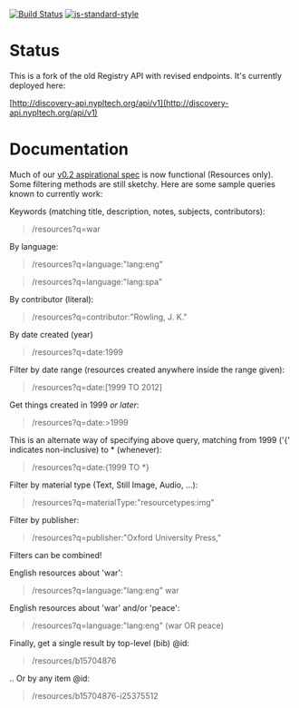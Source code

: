 [![Build Status](https://travis-ci.org/nypl-registry/registry-api.svg?branch=master)](https://travis-ci.org/nypl-registry/registry-api) [![js-standard-style](https://img.shields.io/badge/code%20style-standard-brightgreen.svg)](http://standardjs.com/)

# Status

This is a fork of the old Registry API with revised endpoints. It's currently deployed here:

[http://discovery-api.nypltech.org/api/v1](http://discovery-api.nypltech.org/api/v1)

# Documentation

Much of our [v0.2 aspirational spec](https://nypl-discovery.github.io/discovery-api/#/Resources) is now functional (Resources only). Some filtering methods are still sketchy. Here are some sample queries known to currently work:

Keywords (matching title, description, notes, subjects, contributors):

> /resources?q=war

By language:

> /resources?q=language:"lang:eng"

> /resources?q=language:"lang:spa"

By contributor (literal):

> /resources?q=contributor:"Rowling, J. K."

By date created (year)

> /resources?q=date:1999

Filter by date range (resources created anywhere inside the range given):

> /resources?q=date:[1999 TO 2012]

Get things created in 1999 *or later*:

> /resources?q=date:>1999

This is an alternate way of specifying above query, matching from 1999 ('{' indicates non-inclusive) to * (whenever):

> /resources?q=date:{1999 TO \*}

Filter by material type (Text, Still Image, Audio, ...):

> /resources?q=materialType:"resourcetypes:img"

Filter by publisher:

> /resources?q=publisher:"Oxford University Press,"

Filters can be combined!

English resources about 'war':

> /resources?q=language:"lang:eng" war

English resources about 'war' and/or 'peace':

> /resources?q=language:"lang:eng" (war OR peace)

Finally, get a single result by top-level (bib) @id:

> /resources/b15704876

.. Or by any item @id:

> /resources/b15704876-i25375512
